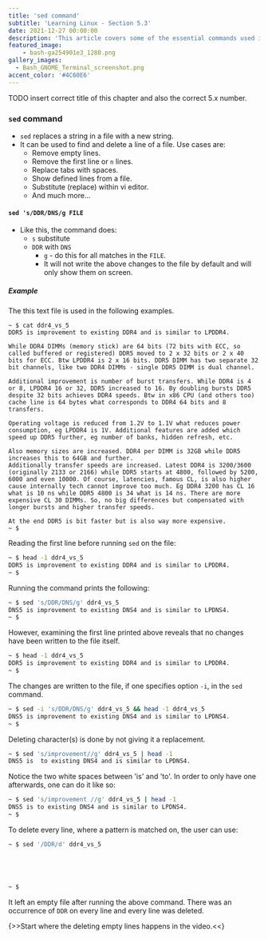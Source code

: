 ```yaml
---
title: 'sed command'
subtitle: 'Learning Linux - Section 5.3'
date: 2021-12-27 00:00:00
description: 'This article covers some of the essential commands used in any Linux distribution. Vim text editor was used and CentOS 7 was the OS used in this series. It was setup as command line only virtual machine and accessed through ssh. There are 8 Sections in total.'
featured_image:
	- bash-ga254901e3_1280.png
gallery_images:
  - Bash_GNOME_Terminal_screenshot.png
accent_color: '#4C60E6'
---
```


<!---Gallery is used, when listing the articles, featured is the image placed at the top of the article.
-->
TODO insert correct title of this chapter and also the correct 5.x number.

### `sed` command

- `sed` replaces a string in a file with a new string.
- It can be used to find and delete a line of a file. Use cases are\:
  - Remove empty lines.
  - Remove the first line or `n` lines.
  - Replace tabs with spaces.
  - Show defined lines from a file.
  - Substitute \(replace) within vi editor.
  - And much more...

#### `sed 's/DDR/DNS/g FILE`

- Like this, the command does\:
  - `s` substitute
  - `DDR` with `DNS`
	- `g` - do this for all matches in the `FILE`.
	- It will not write the above changes to the file by default and will only show them on screen.

##### Example

The this text file is used in the following examples.

```vim
~ $ cat ddr4_vs_5
DDR5 is improvement to existing DDR4 and is similar to LPDDR4.

While DDR4 DIMMs (memory stick) are 64 bits (72 bits with ECC, so called buffered or registered) DDR5 moved to 2 x 32 bits or 2 x 40 bits for ECC. Btw LPDDR4 is 2 x 16 bits. DDR5 DIMM has two separate 32 bit channels, like two DDR4 DIMMs - single DDR5 DIMM is dual channel.

Additional improvement is number of burst transfers. While DDR4 is 4 or 8, LPDDR4 16 or 32, DDR5 increased to 16. By doubling bursts DDR5 despite 32 bits achieves DDR4 speeds. Btw in x86 CPU (and others too) cache line is 64 bytes what corresponds to DDR4 64 bits and 8 transfers.

Operating voltage is reduced from 1.2V to 1.1V what reduces power consumption, eg LPDDR4 is 1V. Additional features are added which speed up DDR5 further, eg number of banks, hidden refresh, etc.

Also memory sizes are increased. DDR4 per DIMM is 32GB while DDR5 increases this to 64GB and further.
Additionally transfer speeds are increased. Latest DDR4 is 3200/3600 (originally 2133 or 2166) while DDR5 starts at 4800, followed by 5200, 6000 and even 10000. Of course, latencies, famous CL, is also higher cause internally tech cannot improve too much. Eg DDR4 3200 has CL 16 what is 10 ns while DDR5 4800 is 34 what is 14 ns. There are more expensive CL 30 DIMMs. So, no big differences but compensated with longer bursts and higher transfer speeds.

At the end DDR5 is bit faster but is also way more expensive.
~ $
```

Reading the first line before running `sed` on the file\:

```bash
~ $ head -1 ddr4_vs_5
DDR5 is improvement to existing DDR4 and is similar to LPDDR4.
~ $
```

Running the command prints the following\:

```bash
~ $ sed 's/DDR/DNS/g' ddr4_vs_5
DNS5 is improvement to existing DNS4 and is similar to LPDNS4.
~ $
```

However, examining the first line printed above reveals that no changes have been written to the file itself.

```bash
~ $ head -1 ddr4_vs_5
DDR5 is improvement to existing DDR4 and is similar to LPDDR4.
~ $
```

The changes are written to the file, if one specifies option `-i`, in the `sed` command.

```bash
~ $ sed -i 's/DDR/DNS/g' ddr4_vs_5 && head -1 ddr4_vs_5
DNS5 is improvement to existing DNS4 and is similar to LPDNS4.
~ $
```

Deleting character\(s) is done by not giving it a replacement.

```bash
~ $ sed 's/improvement//g' ddr4_vs_5 | head -1
DNS5 is  to existing DNS4 and is similar to LPDNS4.
```

Notice the two white spaces between 'is' and 'to'. In order to only have one afterwards, one can do it like so\:

```bash
~ $ sed 's/improvement //g' ddr4_vs_5 | head -1
DNS5 is to existing DNS4 and is similar to LPDNS4.
~ $
```

To delete every line, where a pattern is matched on, the user can use\:

```bash
~ $ sed '/DDR/d' ddr4_vs_5





~ $
```

It left an empty file after running the above command. There was an occurrence of `DDR` on every line and every line was deleted.

{>>Start where the deleting empty lines happens in the video.<<}